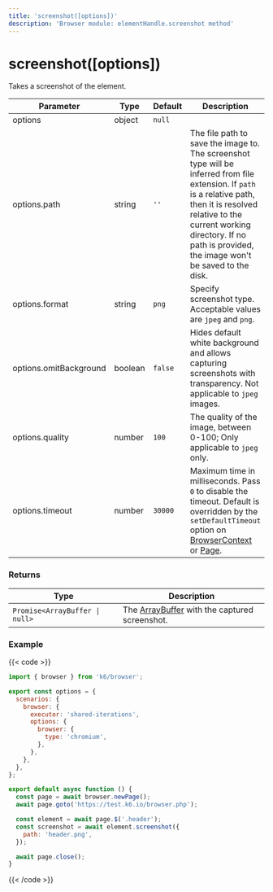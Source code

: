 ```yaml
---
title: 'screenshot([options])'
description: 'Browser module: elementHandle.screenshot method'
---
```


# screenshot([options])

Takes a screenshot of the element.

<TableWithNestedRows>

| Parameter              | Type    | Default | Description                                                                                                                                                                                                                                                                                                         |
| ---------------------- | ------- | ------- | ------------------------------------------------------------------------------------------------------------------------------------------------------------------------------------------------------------------------------------------------------------------------------------------------------------------- |
| options                | object  | `null`  |                                                                                                                                                                                                                                                                                                                     |
| options.path           | string  | `''`    | The file path to save the image to. The screenshot type will be inferred from file extension. If `path` is a relative path, then it is resolved relative to the current working directory. If no path is provided, the image won't be saved to the disk.                                                            |
| options.format         | string  | `png`   | Specify screenshot type. Acceptable values are `jpeg` and `png`.                                                                                                                                                                                                                                                    |
| options.omitBackground | boolean | `false` | Hides default white background and allows capturing screenshots with transparency. Not applicable to `jpeg` images.                                                                                                                                                                                                 |
| options.quality        | number  | `100`   | The quality of the image, between 0-100; Only applicable to `jpeg` only.                                                                                                                                                                                                                                            |
| options.timeout        | number  | `30000` | Maximum time in milliseconds. Pass `0` to disable the timeout. Default is overridden by the `setDefaultTimeout` option on [BrowserContext](https://grafana.com/docs/k6/<K6_VERSION>/javascript-api/k6-browser/browsercontext/) or [Page](https://grafana.com/docs/k6/<K6_VERSION>/javascript-api/k6-browser/page/). |

</TableWithNestedRows>

### Returns

| Type                           | Description                                                                                             |
| ------------------------------ | ------------------------------------------------------------------------------------------------------- |
| `Promise<ArrayBuffer \| null>` | The [ArrayBuffer](https://nodejs.org/api/buffer.html#buffer_class_buffer) with the captured screenshot. |

### Example

{{< code >}}

```javascript
import { browser } from 'k6/browser';

export const options = {
  scenarios: {
    browser: {
      executor: 'shared-iterations',
      options: {
        browser: {
          type: 'chromium',
        },
      },
    },
  },
};

export default async function () {
  const page = await browser.newPage();
  await page.goto('https://test.k6.io/browser.php');

  const element = await page.$('.header');
  const screenshot = await element.screenshot({
    path: 'header.png',
  });

  await page.close();
}
```

{{< /code >}}
